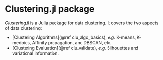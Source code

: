 # Clustering.jl package

*Clustering.jl* is a Julia package for data clustering. It covers the two
aspects of data clustering:

  - [Clustering Algorithms](@ref clu_algo_basics), *e.g.* K-means, K-medoids, Affinity
    propagation, and DBSCAN, etc.
  - [Clustering Evaluation](@ref clu_validate), *e.g.* Silhouettes and variational
    information.
